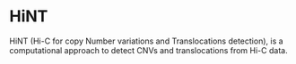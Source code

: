 # HiNT

HiNT (Hi-C for copy Number variations and Translocations detection), is a computational approach to detect CNVs and translocations from Hi-C data.
